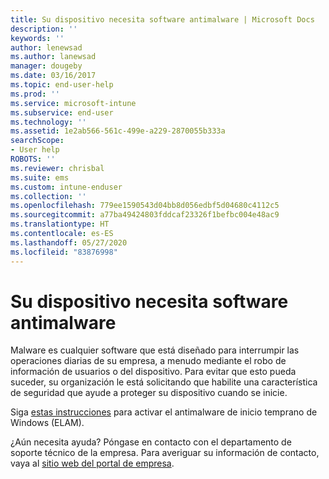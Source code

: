 ```yaml
---
title: Su dispositivo necesita software antimalware | Microsoft Docs
description: ''
keywords: ''
author: lenewsad
ms.author: lanewsad
manager: dougeby
ms.date: 03/16/2017
ms.topic: end-user-help
ms.prod: ''
ms.service: microsoft-intune
ms.subservice: end-user
ms.technology: ''
ms.assetid: 1e2ab566-561c-499e-a229-2870055b333a
searchScope:
- User help
ROBOTS: ''
ms.reviewer: chrisbal
ms.suite: ems
ms.custom: intune-enduser
ms.collection: ''
ms.openlocfilehash: 779ee1590543d04bb8d056edbf5d04680c4112c5
ms.sourcegitcommit: a77ba49424803fddcaf23326f1befbc004e48ac9
ms.translationtype: HT
ms.contentlocale: es-ES
ms.lasthandoff: 05/27/2020
ms.locfileid: "83876998"
---
```

# <a name="your-device-needs-antimalware-software"></a>Su dispositivo necesita software antimalware

Malware es cualquier software que está diseñado para interrumpir las operaciones diarias de su empresa, a menudo mediante el robo de información de usuarios o del dispositivo. Para evitar que esto pueda suceder, su organización le está solicitando que habilite una característica de seguridad que ayude a proteger su dispositivo cuando se inicie.

Siga [estas instrucciones](https://gallery.technet.microsoft.com/How-to-turn-on-Early-84552ec5) para activar el antimalware de inicio temprano de Windows (ELAM).

¿Aún necesita ayuda? Póngase en contacto con el departamento de soporte técnico de la empresa. Para averiguar su información de contacto, vaya al [sitio web del portal de empresa](https://go.microsoft.com/fwlink/?linkid=2010980).
